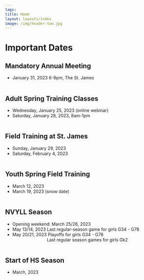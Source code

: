 ```yaml
---
tags:  
title: Home
layout: layouts/index
image: /img/header-two.jpg
---
```


# Important Dates

## Mandatory Annual Meeting
- January 31, 2023 6-9pm, The St. James
<br><br>

## Adult Spring Training Classes
- Wednesday, January 25, 2023  (online webinar)
- Saturday, January 28, 2023, 8am-1pm
<br><BR>

## Field Training at St. James
- Sunday, January 29, 2023
- Saturday, February 4, 2023
<br><BR>

## Youth Spring Field Training
- March 12, 2023
- March 19, 2023 (snow date)
<br><BR>

## NVYLL Season
- Opening weekend: March 25/26, 2023
- May 13/14, 2023 Last regular-season game for girls G34 - G78
- May 20/21, 2023 Playoffs for girls G34 - G78 <br>
  <span style="padding-left:8em">   Last regular season games for girls Gk2 </span>
<br><BR>

## Start of HS Season
- March, 2023
 


